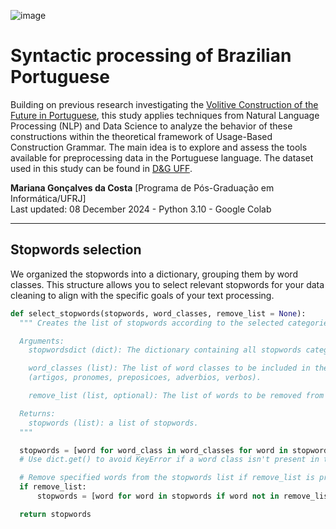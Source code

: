 ![image](https://github.com/user-attachments/assets/b6cc9fbe-ac53-44e2-a0ca-4831eca1bc4e)

# Syntactic processing of Brazilian Portuguese

Building on previous research investigating the [Volitive Construction of the Future in Portuguese](https://revistas.ufrj.br/index.php/diadorim/article/view/46378), this study applies techniques from Natural Language Processing (NLP) and Data Science to analyze the behavior of these constructions within the theoretical framework of Usage-Based Construction Grammar. The main idea is to explore and assess the tools available for preprocessing data in the Portuguese language. The dataset used in this study can be found in [D&G UFF](https://deg.uff.br/corpus-dg/).

**Mariana Gonçalves da Costa** [Programa de Pós-Graduação em Informática/UFRJ]\
Last updated: 08 December 2024 - Python 3.10 - Google Colab

-----

## Stopwords selection
We organized the stopwords into a dictionary, grouping them by word classes. This structure allows you to select relevant stopwords for your data cleaning to align with the specific goals of your text processing.

``` Python
def select_stopwords(stopwords, word_classes, remove_list = None):
  """ Creates the list of stopwords according to the selected categories.

  Arguments:
    stopwordsdict (dict): The dictionary containing all stopwords categorized by word classes.

    word_classes (list): The list of word classes to be included in the stopwords:
    (artigos, pronomes, preposicoes, adverbios, verbos).

    remove_list (list, optional): The list of words to be removed from the stopwords.

  Returns:
    stopwords (list): a list of stopwords.
  """

  stopwords = [word for word_class in word_classes for word in stopwordsdict.get(word_class, [])]
  # Use dict.get() to avoid KeyError if a word class isn't present in the dictionary.

  # Remove specified words from the stopwords list if remove_list is provided
  if remove_list:
      stopwords = [word for word in stopwords if word not in remove_list]

  return stopwords
```
